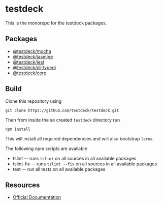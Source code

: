 # testdeck 

This is the monorepo for the testdeck packages.

## Packages

- [@testdeck/mocha](./packages/@testdeck/mocha)
- [@testdeck/jasmine](./packages/@testdeck/jasmine)
- [@testdeck/jest](./packages/@testdeck/jest)
- [@testdeck/di-typedi](./packages/@testdeck/di-typedi)
- [@testdeck/core](./packages/@testdeck/core)

## Build

Clone this repository using

```
git clone https://github.com/testdeck/testdeck.git
```

Then from inside the so created `testdeck` directory run

```
npm install 
```

This will install all required dependencies and will also bootstrap `lerna`.

The following npm scripts are available

- tslint      -- runs `tslint` on all sources in all available packages
- tslint-fix  -- runs `tslint --fix` on all sources in all available packages
- test        -- run all tests on all available packages

## Resources 

- [Official Documentation](https://testdeck.org)

